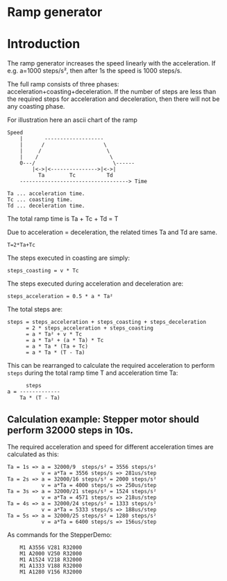 # Ramp generator

# Introduction

The ramp generator increases the speed linearly with the acceleration.
If e.g. a=1000 steps/s², then after 1s the speed is 1000 steps/s.

The full ramp consists of three phases: acceleration+coasting+deceleration.
If the number of steps are less than the required steps for acceleration and deceleration, then there will not be any coasting phase.

For illustration here an ascii chart of the ramp

```
Speed
    |       -------------------
    |      /                   \
    |     /                     \
    |    /                       \
    0---/                         \------
        |<->|<--------------->|<->|
          Ta        Tc          Td
    -----------------------------------> Time

Ta ... acceleration time.
Tc ... coasting time.
Td ... deceleration time.
```

The total ramp time is Ta + Tc + Td = T 

Due to acceleration = deceleration, the related times Ta and Td are same.
```
T=2*Ta+Tc
```

The steps executed in coasting are simply:
```
steps_coasting = v * Tc
```

The steps executed during acceleration and deceleration are:
```
steps_acceleration = 0.5 * a * Ta²
```

The total steps are:
```
steps = steps_acceleration + steps_coasting + steps_deceleration
      = 2 * steps_acceleration + steps_coasting
      = a * Ta² + v * Tc
      = a * Ta² + (a * Ta) * Tc
      = a * Ta * (Ta + Tc)
      = a * Ta * (T - Ta)
```
This can be rearranged to calculate the required acceleration to perform `steps` during the total ramp time T and acceleration time Ta:
```
      steps
a = -------------
    Ta * (T - Ta)
```

## Calculation example: Stepper motor should perform 32000 steps in 10s.

The required acceleration and speed for different acceleration times are calculated as this:
```
Ta = 1s => a = 32000/9  steps/s² = 3556 steps/s²
           v = a*Ta = 3556 steps/s => 281us/step
Ta = 2s => a = 32000/16 steps/s² = 2000 steps/s²
           v = a*Ta = 4000 steps/s => 250us/step
Ta = 3s => a = 32000/21 steps/s² = 1524 steps/s²
           v = a*Ta = 4571 steps/s => 218us/step
Ta = 4s => a = 32000/24 steps/s² = 1333 steps/s²
           v = a*Ta = 5333 steps/s => 188us/step
Ta = 5s => a = 32000/25 steps/s² = 1280 steps/s²
           v = a*Ta = 6400 steps/s => 156us/step
```

As commands for the StepperDemo:
```
	M1 A3556 V281 R32000
	M1 A2000 V250 R32000
	M1 A1524 V218 R32000
	M1 A1333 V188 R32000
	M1 A1280 V156 R32000
```

